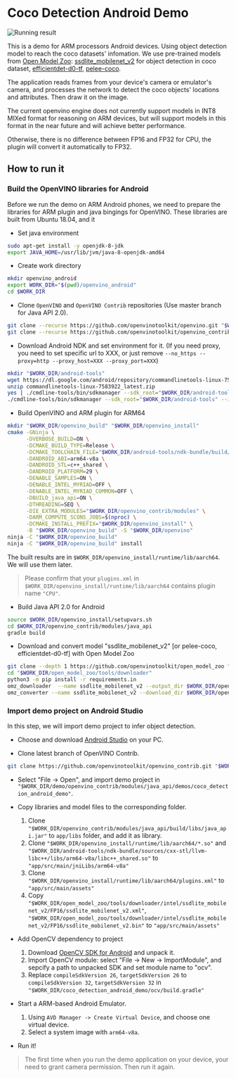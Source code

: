 # Coco Detection Android Demo

![Running result](https://user-images.githubusercontent.com/47499836/189129594-2634e176-5a5b-4051-b713-ae9574a8c3da.png)

This is a demo for ARM processors Android devices. Using object detection model to reach the coco datasets' infomation. We use pre-trained models from [Open Model Zoo](https://github.com/openvinotoolkit/open_model_zoo): [ssdlite_mobilenet_v2](https://github.com/openvinotoolkit/open_model_zoo/tree/master/models/public/ssdlite_mobilenet_v2) for object detection in coco dataset, [efficientdet-d0-tf](https://github.com/openvinotoolkit/open_model_zoo/tree/master/models/public/efficientdet-d0-tf), [pelee-coco](https://github.com/openvinotoolkit/open_model_zoo/tree/master/models/public/pelee-coco).

The application reads frames from your device's camera or emulator's camera, and processes the network to detect the coco objects' locations and attributes. Then draw it on the image.

The current openvino engine does not currently support models in INT8 MIXed format for reasoning on ARM devices, but will support models in this format in the near future and will achieve better performance.

Otherwise, there is no difference between FP16 and FP32 for CPU, the plugin will convert it automatically to FP32. 

## How to run it

### Build the OpenVINO libraries for Android

Before we run the demo on ARM Android phones, we need to prepare the libraries for ARM plugin and java bingings for OpenVINO. These libraries are built from Ubuntu 18.04, and it 

- Set java environment

```bash
sudo apt-get install -y openjdk-8-jdk
export JAVA_HOME=/usr/lib/jvm/java-8-openjdk-amd64
```

- Create work directory

```bash
mkdir openvino_android
export WORK_DIR="$(pwd)/openvino_android"
cd $WORK_DIR
```

- Clone `OpenVINO` and `OpenVINO Contrib` repositories (Use master branch for Java API 2.0).

```bash
git clone --recurse https://github.com/openvinotoolkit/openvino.git "$WORK_DIR/openvino"
git clone --recurse https://github.com/openvinotoolkit/openvino_contrib.git "$WORK_DIR/openvino_contrib"
```

- Download Android NDK and set environment for it. (If you need proxy, you need to set specific url to XXX, or just remove `--no_https --proxy=http --proxy_host=XXX --proxy_port=XXX`)

```bash
mkdir "$WORK_DIR/android-tools"
wget https://dl.google.com/android/repository/commandlinetools-linux-7583922_latest.zip
unzip commandlinetools-linux-7583922_latest.zip
yes | ./cmdline-tools/bin/sdkmanager --sdk_root="$WORK_DIR/android-tools" --licenses --no_https --proxy=http --proxy_host=XXX --proxy_port=XXX
./cmdline-tools/bin/sdkmanager --sdk_root="$WORK_DIR/android-tools" --install "ndk-bundle" --no_https --proxy=http --proxy_host=XXX --proxy_port=XXX
```

- Build OpenVINO and ARM plugin for ARM64

```bash
mkdir "$WORK_DIR/openvino_build" "$WORK_DIR/openvino_install"
cmake -GNinja \
      -DVERBOSE_BUILD=ON \
      -DCMAKE_BUILD_TYPE=Release \
      -DCMAKE_TOOLCHAIN_FILE="$WORK_DIR/android-tools/ndk-bundle/build/cmake/android.toolchain.cmake" \
      -DANDROID_ABI=arm64-v8a \
      -DANDROID_STL=c++_shared \
      -DANDROID_PLATFORM=29 \
      -DENABLE_SAMPLES=ON \
      -DENABLE_INTEL_MYRIAD=OFF \
      -DENABLE_INTEL_MYRIAD_COMMON=OFF \
      -DBUILD_java_api=ON \
      -DTHREADING=SEQ \
      -DIE_EXTRA_MODULES="$WORK_DIR/openvino_contrib/modules" \
      -DARM_COMPUTE_SCONS_JOBS=$(nproc) \
      -DCMAKE_INSTALL_PREFIX="$WORK_DIR/openvino_install" \
      -B "$WORK_DIR/openvino_build" -S "$WORK_DIR/openvino"
ninja -C "$WORK_DIR/openvino_build"
ninja -C "$WORK_DIR/openvino_build" install
```

The built results are in `$WORK_DIR/openvino_install/runtime/lib/aarch64`. We will use them later.

> Please confirm that your `plugins.xml` in `$WORK_DIR/openvino_install/runtime/lib/aarch64` contains plugin name `"CPU"`.

- Build Java API 2.0 for Android

```bash
source $WORK_DIR/openvino_install/setupvars.sh
cd $WORK_DIR/openvino_contrib/modules/java_api
gradle build
```

- Download and convert model "ssdlite_mobilenet_v2" [or pelee-coco, efficientdet-d0-tf] with Open Model Zoo

```bash
git clone --depth 1 https://github.com/openvinotoolkit/open_model_zoo "$WORK_DIR/open_model_zoo"
cd "$WORK_DIR/open_model_zoo/tools/downloader"
python3 -m pip install -r requirements.in
omz_downloader  --name ssdlite_mobilenet_v2 --output_dir $WORK_DIR/open_model_zoo/tools/downloader
omz_converter --name ssdlite_mobilenet_v2 --download_dir $WORK_DIR/open_model_zoo/tools/downloader --precision FP16
```

### Import demo project on Android Studio

In this step, we will import demo project to infer object detection.

- Choose and download [Android Studio](https://developer.android.com/studio) on your PC.

- Clone latest branch of OpenVINO Contrib.

```bash
git clone https://github.com/openvinotoolkit/openvino_contrib.git "$WORK_DIR/demo"
```

- Select "File -> Open", and import demo project in `"$WORK_DIR/demo/openvino_contrib/modules/java_api/demos/coco_detection_android_demo"`.

- Copy libraries and model files to the corresponding folder.

  1. Clone `"$WORK_DIR/openvino_contrib/modules/java_api/build/libs/java_api.jar"` to `app/libs` folder, and add it as library.
  2. Clone `"$WORK_DIR/openvino_install/runtime/lib/aarch64/*.so"` and `"$WORK_DIR/android-tools/ndk-bundle/sources/cxx-stl/llvm-libc++/libs/arm64-v8a/libc++_shared.so"` to `"app/src/main/jniLibs/arm64-v8a"`
  3. Clone `"$WORK_DIR/openvino_install/runtime/lib/aarch64/plugins.xml"` to `"app/src/main/assets"`
  4. Copy `"$WORK_DIR/open_model_zoo/tools/downloader/intel/ssdlite_mobilenet_v2/FP16/ssdlite_mobilenet_v2.xml"`, `"$WORK_DIR/open_model_zoo/tools/downloader/intel/ssdlite_mobilenet_v2/FP16/ssdlite_mobilenet_v2.bin"` to `"app/src/main/assets"`

- Add OpenCV dependency to project

  1. Download [OpenCV SDK for Android](https://github.com/opencv/opencv/releases/download/4.5.0/opencv-4.5.0-android-sdk.zip) and unpack it.
  2. Import OpenCV module: select "File -> New -> ImportModule", and sepcify a path to unpacked SDK and set module name to "ocv".
  3. Replace `compileSdkVersion 26`, `targetSdkVersion 26` to `compileSdkVersion 32`, `targetSdkVersion 32` in `"$WORK_DIR/coco_detection_android_demo/ocv/build.gradle"`

- Start a ARM-based Android Emulator.

  1. Using `AVD Manager -> Create Virtual Device`, and choose one virtual device.
  2. Select a system image with `arm64-v8a`.

- Run it!

> The first time when you run the demo application on your device, your need to grant camera permission. Then run it again.